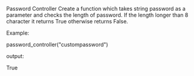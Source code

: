 Password Controller
Create a function which takes string password as a parameter and checks the length of password. If the length longer than 8 character it returns True otherwise returns False.

Example:

password_controller("custompassword")

output:

True